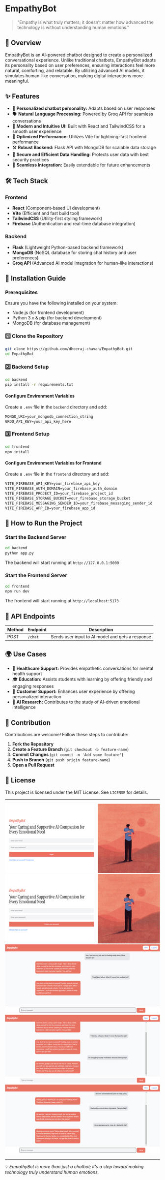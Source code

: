 # EmpathyBot

> "Empathy is what truly matters; it doesn’t matter how advanced the technology is without understanding human emotions."

## 📌 Overview
EmpathyBot is an AI-powered chatbot designed to create a personalized conversational experience. Unlike traditional chatbots, EmpathyBot adapts its personality based on user preferences, ensuring interactions feel more natural, comforting, and relatable. By utilizing advanced AI models, it simulates human-like conversation, making digital interactions more meaningful.

## ✨ Features
- 🌟 **Personalized chatbot personality:** Adapts based on user responses
- 🗣️ **Natural Language Processing:** Powered by Groq API for seamless conversations
- 🎨 **Modern and Intuitive UI:** Built with React and TailwindCSS for a smooth user experience
- 🚀 **Optimized Performance:** Utilizes Vite for lightning-fast frontend performance
- 🛠️ **Robust Backend:** Flask API with MongoDB for scalable data storage
- 🔐 **Secure and Efficient Data Handling:** Protects user data with best security practices
- 🔄 **Seamless Integration:** Easily extendable for future enhancements

## 🛠 Tech Stack
### Frontend
- **React** (Component-based UI development)
- **Vite** (Efficient and fast build tool)
- **TailwindCSS** (Utility-first styling framework)
- **Firebase** (Authentication and real-time database integration)

### Backend
- **Flask** (Lightweight Python-based backend framework)
- **MongoDB** (NoSQL database for storing chat history and user preferences)
- **Groq API** (Advanced AI model integration for human-like interactions)

## 🚀 Installation Guide

### Prerequisites
Ensure you have the following installed on your system:
- Node.js (for frontend development)
- Python 3.x & pip (for backend development)
- MongoDB (for database management)

### 1️⃣ Clone the Repository
```sh
git clone https://github.com/dheeraj-chavan/EmpathyBot.git
cd EmpathyBot
```

### 2️⃣ Backend Setup
```sh
cd backend
pip install -r requirements.txt
```

#### Configure Environment Variables
Create a `.env` file in the `backend` directory and add:
```
MONGO_URI=your_mongodb_connection_string
GROQ_API_KEY=your_api_key_here
```

### 3️⃣ Frontend Setup
```sh
cd frontend
npm install
```

#### Configure Environment Variables for Frontend
Create a `.env` file in the `frontend` directory and add:
```
VITE_FIREBASE_API_KEY=your_firebase_api_key
VITE_FIREBASE_AUTH_DOMAIN=your_firebase_auth_domain
VITE_FIREBASE_PROJECT_ID=your_firebase_project_id
VITE_FIREBASE_STORAGE_BUCKET=your_firebase_storage_bucket
VITE_FIREBASE_MESSAGING_SENDER_ID=your_firebase_messaging_sender_id
VITE_FIREBASE_APP_ID=your_firebase_app_id
```

## 🎯 How to Run the Project

### Start the Backend Server
```sh
cd backend
python app.py
```
The backend will start running at `http://127.0.0.1:5000`

### Start the Frontend Server
```sh
cd frontend
npm run dev
```
The frontend will start running at `http://localhost:5173`

## 📡 API Endpoints
| Method | Endpoint | Description |
|--------|------------|--------------|
| POST | `/chat` | Sends user input to AI model and gets a response |

## 🌍 Use Cases
- 🏥 **Healthcare Support:** Provides empathetic conversations for mental health support
- 🎓 **Education:** Assists students with learning by offering friendly and engaging responses
- 💬 **Customer Support:** Enhances user experience by offering personalized interaction
- 🧠 **AI Research:** Contributes to the study of AI-driven emotional intelligence

## 🤝 Contribution
Contributions are welcome! Follow these steps to contribute:
1. **Fork the Repository**
2. **Create a Feature Branch** (`git checkout -b feature-name`)
3. **Commit Changes** (`git commit -m 'Add some feature'`)
4. **Push to Branch** (`git push origin feature-name`)
5. **Open a Pull Request**

## 📜 License
This project is licensed under the MIT License. See `LICENSE` for details.

---
![Project Screenshot](assets/1.png)
![Project Screenshot](assets/2.png)
![Project Screenshot](assets/3.png)
![Project Screenshot](assets/4.png)
![Project Screenshot](assets/5.png)

---
💡 *EmpathyBot is more than just a chatbot; it's a step toward making technology truly understand human emotions.*

